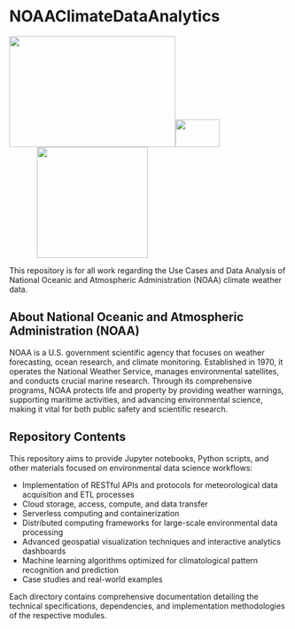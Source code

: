# NOAAClimateDataAnalytics

<img src="https://cdn.oceanservice.noaa.gov/oceanserviceprod/facts/noaa-emblem-rgb-2022.png" width="300" height="200"/><img src="https://content.presentermedia.com/files/clipart/00033000/33230/handshake_800_wht.jpg" width="80" height="50"/> <img src="https://cdn-icons-png.flaticon.com/512/6114/6114221.png" width="200" height="200" style="margin-left: 50px;" />


This repository is for all work regarding the Use Cases and Data Analysis of National Oceanic and Atmospheric Administration (NOAA) climate weather data. 

## About National Oceanic and Atmospheric Administration (NOAA)

NOAA is a U.S. government scientific agency that focuses on weather forecasting, ocean research, and climate monitoring. Established in 1970, it operates the National Weather Service, manages environmental satellites, and conducts crucial marine research. Through its comprehensive programs, NOAA protects life and property by providing weather warnings, supporting maritime activities, and advancing environmental science, making it vital for both public safety and scientific research.

## Repository Contents

This repository aims to provide Jupyter notebooks, Python scripts, and other materials focused on environmental data science workflows:

- Implementation of RESTful APIs and protocols for meteorological data acquisition and ETL processes
- Cloud storage, access, compute, and data transfer
- Serverless computing and containerization
- Distributed computing frameworks for large-scale environmental data processing
- Advanced geospatial visualization techniques and interactive analytics dashboards
- Machine learning algorithms optimized for climatological pattern recognition and prediction
- Case studies and real-world examples

Each directory contains comprehensive documentation detailing the technical specifications, dependencies, and implementation methodologies of the respective modules.
